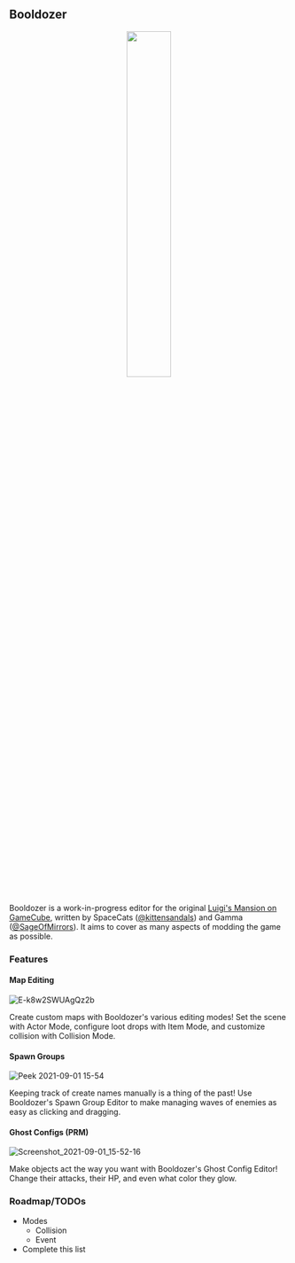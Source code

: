 ## Booldozer
<p align="center">
<img src=https://user-images.githubusercontent.com/6289769/133509757-76ed124d-62b3-4467-b44e-b6b82e40e705.png width="40%" height="40%" ></img>
</p>

Booldozer is a work-in-progress editor for the original [Luigi's Mansion on GameCube](https://en.wikipedia.org/wiki/Luigi%27s_Mansion), written by SpaceCats ([@kittensandals](https://twitter.com/kittensandals)) and Gamma ([@SageOfMirrors](https://twitter.com/SageOfMirrors)). It aims to cover as many aspects of modding the game as possible.

### Features
#### Map Editing
![E-k8w2SWUAgQz2b](https://user-images.githubusercontent.com/10427486/133895701-32d46944-6717-4805-9828-ab7f1a69fd14.jpeg)

Create custom maps with Booldozer's various editing modes! Set the scene with Actor Mode, configure loot drops with Item Mode, and customize collision with Collision Mode.

#### Spawn Groups
![Peek 2021-09-01 15-54](https://user-images.githubusercontent.com/10427486/131735867-3b93c4eb-bb5e-4ff5-94c3-5ec35e564255.gif)

Keeping track of create names manually is a thing of the past! Use Booldozer's Spawn Group Editor to make managing waves of enemies as easy as clicking and dragging.

#### Ghost Configs (PRM)
![Screenshot_2021-09-01_15-52-16](https://user-images.githubusercontent.com/10427486/131735977-82385508-40a6-408b-8a82-74c3b2d059ac.png)

Make objects act the way you want with Booldozer's Ghost Config Editor! Change their attacks, their HP, and even what color they glow.

### Roadmap/TODOs
  - Modes
    - Collision
    - Event
  - Complete this list
